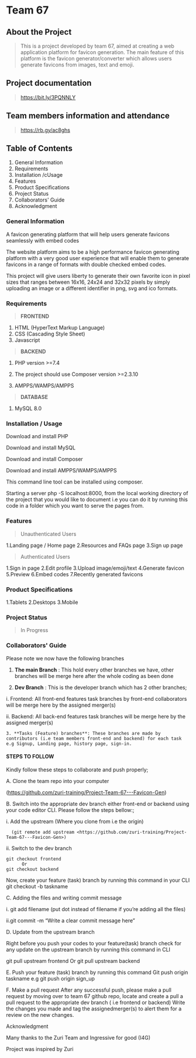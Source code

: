 # Team 67

## About the Project

> This is a project developed by team 67, aimed at creating a web application platform for favicon generation.
> The main feature of this platform is the favicon generator/converter which allows users generate favicons from images, text and emoji.

## Project documentation

> <https://bit.ly/3PQNNLY>

## Team members information and attendance

> <https://rb.gy/ac8ghs>

## Table of Contents

1. General Information
2. Requirements
3. Installation /cUsage
4. Features
5. Product Specifications
6. Project Status
7. Collaborators' Guide
8. Acknowledgment

### General Information

A favicon generating platform that will help users generate favicons seamlessly with embed codes

The website platform aims to be a high performance favicon generating platform with a very good user experience that will enable them to generate favicons in a range of formats with double checked embed codes.

This project will give users liberty to generate their own favorite icon in pixel sizes that ranges between 16x16, 24x24 and 32x32 pixels by simply uploading an image or a different identifier in png, svg and ico formats.

### Requirements

> **FRONTEND**

1. HTML (HyperText Markup Language)
2. CSS (Cascading Style Sheet)
3. Javascript

> **BACKEND**

1. PHP version >=7.4

2. The project should use Composer version >=2.3.10

3. AMPPS/WAMPS/AMPPS

> **DATABASE**

1. MySQL 8.0

### Installation / Usage

Download and install PHP

Download and install MySQL

Download and install Composer

Download and install AMPPS/WAMPS/AMPPS

This command line tool can be installed using composer.

Starting a server php -S localhost:8000, from the local working directory of the project that you would like to document i.e you can do it by running this code in a folder which you want to serve the pages from.

### Features

> Unauthenticated Users

1.Landing page / Home page
2.Resources and FAQs page
3.Sign up page

> Authenticated Users

1.Sign in page
2.Edit profile
3.Upload image/emoji/text
4.Generate favicon
5.Preview
6.Embed codes
7.Recently generated favicons

### Product Specifications

1.Tablets
2.Desktops
3.Mobile

### Project Status

> In Progress

### Collaborators' Guide

Please note we now have the following branches

1. **The main Branch** : This hold every other branches we have, other branches will be merge here after the whole coding as been done

2. **Dev Branch** : This is the developer branch which has 2 other branches;

i. Frontend: All front-end features task branches by front-end collaborators will be merge here by the assigned merger(s)

ii. Backend: All back-end features task branches will be merge here by the
assigned merger(s)

    3. **Tasks (Feature) branches**: These branches are made by contributors (i.e team members front-end and backend) for each task e.g Signup, Landing page, history page, sign-in.

#### **STEPS TO FOLLOW**

Kindly follow these steps to collaborate and push properly;

A. Clone the team repo into your computer

(<https://github.com/zuri-training/Project-Team-67---Favicon-Gen>)

B. Switch into the appropriate dev branch either front-end or backend using your code editor CLI. Please follow the steps bellow:\;

i. Add the upstream (Where you clone from i.e the origin)

      (git remote add upstream <https://github.com/zuri-training/Project-Team-67---Favicon-Gen>)

ii. Switch to the dev branch

    git checkout frontend
          Or
    git checkout backend

Now, create your feature (task) branch by running this command in your CLI
git checkout -b taskname

C. Adding the files and writing commit message

i. git add filename (put dot instead of filename if you’re adding all the files)

ii.git commit -m “Write a clear commit message here”

D. Update from the upstream branch

Right before you push your codes to your feature(task) branch check for any update on the upstream branch by running this command in CLI

git pull upstream frontend
Or
git pull upstream backend

E. Push your feature (task) branch by running this command
Git push origin taskname e.g git push origin sign_up

F. Make a pull request
After any successful push, please make a pull request by moving over to team 67 github repo, locate and create a pull a pull request to the appropriate dev branch ( i.e frontend or backend) Write the changes you made and tag the assignedmerger(s) to alert them for a review on the new changes.

Acknowledgment

Many thanks to the Zuri Team and Ingressive for good (I4G)

Project was inspired by Zuri

